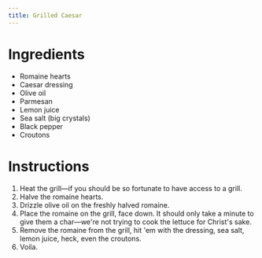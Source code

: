 ```yaml
---
title: Grilled Caesar
---
```


# Ingredients

- Romaine hearts
- Caesar dressing
- Olive oil
- Parmesan
- Lemon juice
- Sea salt (big crystals)
- Black pepper
- Croutons

# Instructions

1. Heat the grill—if you should be so fortunate to have access to a grill.
2. Halve the romaine hearts.
3. Drizzle olive oil on the freshly halved romaine.
4. Place the romaine on the grill, face down. It should only take a minute to give them a char—we're not trying to cook the lettuce for Christ's sake.
5. Remove the romaine from the grill, hit 'em with the dressing, sea salt, lemon juice, heck, even the croutons.
6. Voila.
